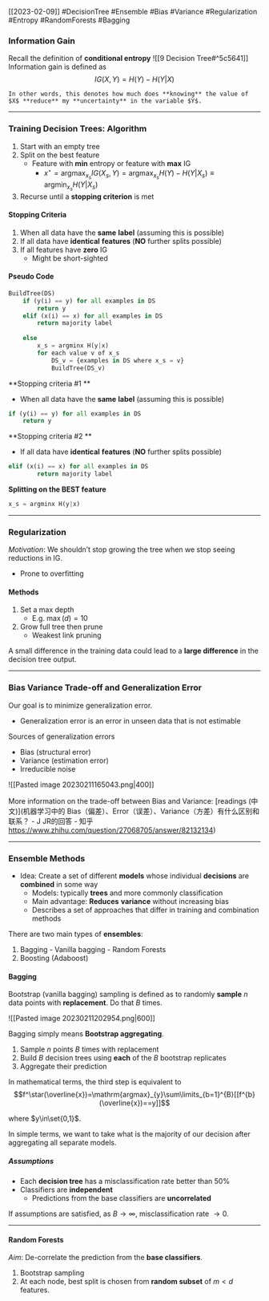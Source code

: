 [[2023-02-09]] #DecisionTree #Ensemble #Bias #Variance #Regularization #Entropy #RandomForests #Bagging

### Information Gain
Recall the definition of **conditional entropy** ![[9 Decision Tree#^5c5641]] 
Information gain is defined as
$$IG(X,Y)=H(Y)-H(Y|X)$$

	In other words, this denotes how much does **knowing** the value of $X$ **reduce** my **uncertainty** in the variable $Y$.

---

### Training Decision Trees: Algorithm
1. Start with an empty tree
2. Split on the best feature
	- Feature with **min** entropy or feature with **max** IG
		- $x^\star=\mathrm{argmax}_{x_s}IG(X_s,Y)=\mathrm{argmax}_{x_s}H(Y)-H(Y|X_s)\equiv \mathrm{argmin}_{x_s}H(Y|X_s)$
1. Recurse until a **stopping criterion** is met

#### Stopping Criteria
1. When all data have the **same** **label** (assuming this is possible)
2. If all data have **identical** **features** (**NO** further splits possible)
3. If all features have **zero** IG
	- Might be short-sighted

#### Pseudo Code
```python
BuildTree(DS)  
	if (y(i) == y) for all examples in DS
		return y  
	elif (x(i) == x) for all examples in DS
		return majority label
	
	else
		x_s = argminx H(y|x) 
		for each value v of x_s
			DS_v = {examples in DS where x_s = v} 
			BuildTree(DS_v)
```

**Stopping criteria #1 **
- When all data have the **same** **label** (assuming this is possible)
```python
if (y(i) == y) for all examples in DS
	return y
```

**Stopping criteria #2 **
- If all data have **identical** **features** (**NO** further splits possible)
```python
elif (x(i) == x) for all examples in DS
		return majority label
```

**Splitting on the BEST feature**
```python
x_s = argminx H(y|x) 
```

---

### Regularization
*Motivation*: We shouldn’t stop growing the tree when we stop seeing reductions in IG.
- Prone to overfitting

#### Methods
1. Set a max depth
	- E.g. $\max(d)=10$
2. Grow full tree then prune
	- Weakest link pruning

A small difference in the training data could lead to a **large difference** in the decision tree output.

---

### Bias Variance Trade-off and Generalization Error
Our goal is to minimize generalization error.
- Generalization error is an error in unseen data that is not estimable

Sources of generalization errors
- Bias (structural error)
- Variance (estimation error)
- Irreducible noise

![[Pasted image 20230211165043.png|400]]

More information on the trade-off between Bias and Variance: [readings (中文)](机器学习中的 Bias（偏差）、Error（误差）、Variance（方差）有什么区别和联系？ - J JR的回答 - 知乎 https://www.zhihu.com/question/27068705/answer/82132134)

---

### Ensemble Methods
- Idea: Create a set of different **models** whose individual **decisions** are **combined** in some way
	- Models: typically **trees** and more commonly classification
	- Main advantage: **Reduces** **variance** without increasing bias
	- Describes a set of approaches that differ in training and combination methods

There are two main types of **ensembles**:
1. Bagging
		- Vanilla bagging
		- Random Forests
2. Boosting (Adaboost)

#### Bagging
Bootstrap (vanilla bagging) sampling is defined as to randomly **sample** $n$ data points with **replacement**. Do that $B$ times.

![[Pasted image 20230211202954.png|600]]

Bagging simply means **Bootstrap aggregating**.
1. Sample $n$ points $B$ times with replacement
2. Build $B$ decision trees using **each** of the $B$ bootstrap replicates
3. Aggregate their prediction

In mathematical terms, the third step is equivalent to
$$f^\star(\overline{x})=\mathrm{argmax}_{y}\sum\limits_{b=1}^{B}[[f^{b}(\overline{x})==y]]$$

where $y\in\set{0,1}$.

In simple terms, we want to take what is the majority of our decision after aggregating all separate models.

##### Assumptions
- Each **decision tree** has a misclassification rate better than 50%
- Classifiers are **independent**
	- Predictions from the base classifiers are **uncorrelated**

If assumptions are satisfied, as $B\to \infty$, misclassification rate $\to 0$.

---

#### Random Forests
*Aim*: De-correlate the prediction from the **base classifiers**.
1. Bootstrap sampling
2. At each node, best split is chosen from **random subset** of $m<d$ features.